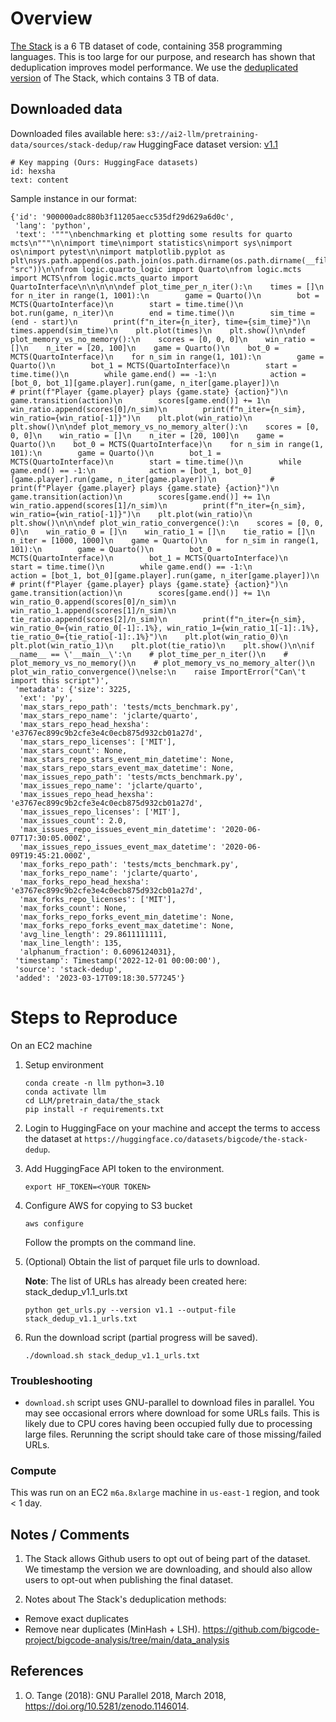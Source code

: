 # Overview

[The Stack](https://huggingface.co/datasets/bigcode/the-stack) is a 6 TB dataset of code, containing 358 programming languages. This is too large for our purpose, and research has shown that deduplication improves model performance. 
We use the [deduplicated version](https://huggingface.co/datasets/bigcode/the-stack) of The Stack, which contains 3 TB of data.

## Downloaded data

Downloaded files available here: `s3://ai2-llm/pretraining-data/sources/stack-dedup/raw`
HuggingFace dataset version: [v1.1](https://huggingface.co/datasets/bigcode/the-stack-dedup/tree/v1.1)

```text
# Key mapping (Ours: HuggingFace datasets)
id: hexsha
text: content
```

Sample instance in our format:

```
{'id': '900000adc880b3f11205aecc535df29d629a6d0c',
 'lang': 'python',
 'text': '"""\nbenchmarking et plotting some results for quarto mcts\n"""\n\nimport time\nimport statistics\nimport sys\nimport os\nimport pytest\n\nimport matplotlib.pyplot as plt\nsys.path.append(os.path.join(os.path.dirname(os.path.dirname(__file__)), "src"))\n\nfrom logic.quarto_logic import Quarto\nfrom logic.mcts import MCTS\nfrom logic.mcts_quarto import QuartoInterface\n\n\n\n\ndef plot_time_per_n_iter():\n    times = []\n    for n_iter in range(1, 1001):\n        game = Quarto()\n        bot = MCTS(QuartoInterface)\n        start = time.time()\n        bot.run(game, n_iter)\n        end = time.time()\n        sim_time = (end - start)\n        print(f"n_iter={n_iter}, time={sim_time}")\n        times.append(sim_time)\n    plt.plot(times)\n    plt.show()\n\ndef plot_memory_vs_no_memory():\n    scores = [0, 0, 0]\n    win_ratio = []\n    n_iter = [20, 100]\n    game = Quarto()\n    bot_0 = MCTS(QuartoInterface)\n    for n_sim in range(1, 101):\n        game = Quarto()\n        bot_1 = MCTS(QuartoInterface)\n        start = time.time()\n        while game.end() == -1:\n            action = [bot_0, bot_1][game.player].run(game, n_iter[game.player])\n            # print(f"Player {game.player} plays {game.state} {action}")\n            game.transition(action)\n        scores[game.end()] += 1\n        win_ratio.append(scores[0]/n_sim)\n        print(f"n_iter={n_sim}, win_ratio={win_ratio[-1]}")\n    plt.plot(win_ratio)\n    plt.show()\n\ndef plot_memory_vs_no_memory_alter():\n    scores = [0, 0, 0]\n    win_ratio = []\n    n_iter = [20, 100]\n    game = Quarto()\n    bot_0 = MCTS(QuartoInterface)\n    for n_sim in range(1, 101):\n        game = Quarto()\n        bot_1 = MCTS(QuartoInterface)\n        start = time.time()\n        while game.end() == -1:\n            action = [bot_1, bot_0][game.player].run(game, n_iter[game.player])\n            # print(f"Player {game.player} plays {game.state} {action}")\n            game.transition(action)\n        scores[game.end()] += 1\n        win_ratio.append(scores[1]/n_sim)\n        print(f"n_iter={n_sim}, win_ratio={win_ratio[-1]}")\n    plt.plot(win_ratio)\n    plt.show()\n\n\ndef plot_win_ratio_convergence():\n    scores = [0, 0, 0]\n    win_ratio_0 = []\n    win_ratio_1 = []\n    tie_ratio = []\n    n_iter = [1000, 1000]\n    game = Quarto()\n    for n_sim in range(1, 101):\n        game = Quarto()\n        bot_0 = MCTS(QuartoInterface)\n        bot_1 = MCTS(QuartoInterface)\n        start = time.time()\n        while game.end() == -1:\n            action = [bot_1, bot_0][game.player].run(game, n_iter[game.player])\n            # print(f"Player {game.player} plays {game.state} {action}")\n            game.transition(action)\n        scores[game.end()] += 1\n        win_ratio_0.append(scores[0]/n_sim)\n        win_ratio_1.append(scores[1]/n_sim)\n        tie_ratio.append(scores[2]/n_sim)\n        print(f"n_iter={n_sim}, win_ratio_0={win_ratio_0[-1]:.1%}, win_ratio_1={win_ratio_1[-1]:.1%}, tie_ratio_0={tie_ratio[-1]:.1%}")\n    plt.plot(win_ratio_0)\n    plt.plot(win_ratio_1)\n    plt.plot(tie_ratio)\n    plt.show()\n\nif __name__ == \'__main__\':\n    # plot_time_per_n_iter()\n    # plot_memory_vs_no_memory()\n    # plot_memory_vs_no_memory_alter()\n    plot_win_ratio_convergence()\nelse:\n    raise ImportError("Can\'t import this script")',
 'metadata': {'size': 3225,
  'ext': 'py',
  'max_stars_repo_path': 'tests/mcts_benchmark.py',
  'max_stars_repo_name': 'jclarte/quarto',
  'max_stars_repo_head_hexsha': 'e3767ec899c9b2cfe3e4c0ecb875d932cb01a27d',
  'max_stars_repo_licenses': ['MIT'],
  'max_stars_count': None,
  'max_stars_repo_stars_event_min_datetime': None,
  'max_stars_repo_stars_event_max_datetime': None,
  'max_issues_repo_path': 'tests/mcts_benchmark.py',
  'max_issues_repo_name': 'jclarte/quarto',
  'max_issues_repo_head_hexsha': 'e3767ec899c9b2cfe3e4c0ecb875d932cb01a27d',
  'max_issues_repo_licenses': ['MIT'],
  'max_issues_count': 2.0,
  'max_issues_repo_issues_event_min_datetime': '2020-06-07T17:30:05.000Z',
  'max_issues_repo_issues_event_max_datetime': '2020-06-09T19:45:21.000Z',
  'max_forks_repo_path': 'tests/mcts_benchmark.py',
  'max_forks_repo_name': 'jclarte/quarto',
  'max_forks_repo_head_hexsha': 'e3767ec899c9b2cfe3e4c0ecb875d932cb01a27d',
  'max_forks_repo_licenses': ['MIT'],
  'max_forks_count': None,
  'max_forks_repo_forks_event_min_datetime': None,
  'max_forks_repo_forks_event_max_datetime': None,
  'avg_line_length': 29.8611111111,
  'max_line_length': 135,
  'alphanum_fraction': 0.6096124031},
 'timestamp': Timestamp('2022-12-01 00:00:00'),
 'source': 'stack-dedup',
 'added': '2023-03-17T09:18:30.577245'}
```

# Steps to Reproduce

On an EC2 machine

1. Setup environment

   ```
   conda create -n llm python=3.10
   conda activate llm
   cd LLM/pretrain_data/the_stack
   pip install -r requirements.txt
   ```

2. Login to HuggingFace on your machine and accept the terms to access the dataset at `https://huggingface.co/datasets/bigcode/the-stack-dedup`.


3. Add HuggingFace API token to the environment.

   ```commandline
   export HF_TOKEN=<YOUR TOKEN>
   ```

4. Configure AWS for copying to S3 bucket
   ```
   aws configure
   ```
   Follow the prompts on the command line.


5. (Optional) Obtain the list of parquet file urls to download.

   **Note**: The list of URLs has already been created here: stack_dedup_v1.1_urls.txt
   
   ```commandline
   python get_urls.py --version v1.1 --output-file stack_dedup_v1.1_urls.txt
   ```

6. Run the download script (partial progress will be saved).

   ```commandline
   ./download.sh stack_dedup_v1.1_urls.txt
   ```

### Troubleshooting

* `download.sh` script uses GNU-parallel to download files in parallel. You may see occasional errors where download for some URLs fails. This is likely due to CPU cores having been occupied fully due to processing large files. Rerunning the script should take care of those missing/failed URLs.

### Compute 
This was run on an EC2 `m6a.8xlarge` machine in `us-east-1` region, and took < 1 day.

## Notes / Comments

1. The Stack allows Github users to opt out of being part of the dataset. We timestamp the version we are downloading, and should also allow users to opt-out when publishing the final dataset.

2. Notes about The Stack's deduplication methods:

  - Remove exact duplicates
  - Remove near duplicates (MinHash + LSH). https://github.com/bigcode-project/bigcode-analysis/tree/main/data_analysis


## References

1. O. Tange (2018): GNU Parallel 2018, March 2018, https://doi.org/10.5281/zenodo.1146014.